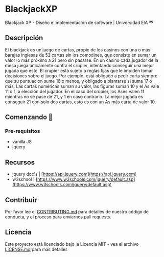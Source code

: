 # BlackjackXP
Blackjack XP - Diseño e Implementación de software | Universidad EIA ![logo eia](https://github.com/EIA-University/LogosEIA/blob/master/assets/png/logo-eia-icon.png?raw=true)

## Descripción

El blackjack es un juego de cartas, propio de los casinos con una o más barajas inglesas de 52 cartas sin los comodines,
que consiste en sumar un valor lo más próximo a 21 pero sin pasarse. En un casino cada jugador de la mesa juega únicamente 
contra el crupier, intentando conseguir una mejor jugada que este. El crupier está sujeto a reglas fijas que le impiden 
tomar decisiones sobre el juego. Por ejemplo, está obligado a pedir carta siempre que su puntuación sume 16 o menos,
y obligado a plantarse si suma 17 o más. Las cartas numéricas suman su valor, las figuras suman 10 y el As vale 11 o 1,
a elección del jugador. En el caso del crupier, los Ases valen 11 mientras no se pase de 21, y 1 en caso contrario. 
La mejor jugada es conseguir 21 con solo dos cartas, esto es con un As más carta de valor 10.


## Comenzando :rocket:
### Pre-requisitos
* vanilla JS 
* jquery


## Recursos
* jquery doc's | [https://api.jquery.com](https://api.jquery.com)
* w3school | [https://www.w3schools.com/jquery/default.asp](https://www.w3schools.com/jquery/default.asp)


## Contribuir
Por favor lee el [CONTRIBUTING.md]() para detalles de nuestro código de conducta, y el proceso para enviarnos pull requests.
## Licencia
Este proyecto está licenciado bajo la Licencia MIT  - vea el archivo [LICENSE.md](LICENSE.md) para más detalles
